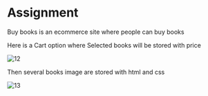 # Assignment
 Buy books is an ecommerce site where people can buy books
 
 Here is a Cart option where Selected books will be stored with price
 
 ![12](https://user-images.githubusercontent.com/43327928/47957914-8ebe2480-dfe9-11e8-92e3-d96657ff9149.png)
 
 
 
 
 Then several books image are stored with html and css
 
 ![13](https://user-images.githubusercontent.com/43327928/47957937-39364780-dfea-11e8-8523-94a207f54eb4.png)

 
 
